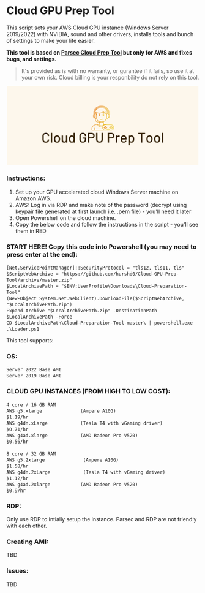 # Cloud GPU Prep Tool

This script sets your AWS Cloud GPU instance (Windows Server 2019/2022) with NVIDIA, sound and other drivers, installs tools and bunch of settings to make your life easier. 

**This tool is based on [Parsec Cloud Prep Tool](https://github.com/parsec-cloud/Parsec-Cloud-Preparation-Tool) but only for AWS and fixes bugs, and settings.**

> It's provided as is with no warranty, or gurantee if it fails, so use it at your own risk. Cloud billing is your responbility do not rely on this tool.

<div style="text-align: center;">
    <img src="assets/cover.png" alt="Cloud GPU logo" width="500" />
</div>

### Instructions:     

1. Set up your GPU accelerated cloud Windows Server machine on Amazon AWS. 
2. AWS: Log in via RDP and make note of the password (decrypt using keypair file generated at first launch i.e. .pem file) - you'll need it later
3. Open Powershell on the cloud machine.
4. Copy the below code and follow the instructions in the script - you'll see them in RED

### START HERE! Copy this code into Powershell (you may need to press enter at the end):
```
[Net.ServicePointManager]::SecurityProtocol = "tls12, tls11, tls" 
$ScriptWebArchive = "https://github.com/hurshd0/Cloud-GPU-Prep-Tool/archive/master.zip"  
$LocalArchivePath = "$ENV:UserProfile\Downloads\Cloud-Preparation-Tool"  
(New-Object System.Net.WebClient).DownloadFile($ScriptWebArchive, "$LocalArchivePath.zip")  
Expand-Archive "$LocalArchivePath.zip" -DestinationPath $LocalArchivePath -Force  
CD $LocalArchivePath\Cloud-Preparation-Tool-master\ | powershell.exe .\Loader.ps1  
```
This tool supports:

### OS:
```
Server 2022 Base AMI
Server 2019 Base AMI
```
                    
### CLOUD GPU INSTANCES (FROM HIGH TO LOW COST):
```
4 core / 16 GB RAM
AWS g5.xlarge              (Ampere A10G)                        $1.19/hr
AWS g4dn.xLarge            (Tesla T4 with vGaming driver)       $0.71/hr
AWS g4ad.xlarge            (AMD Radeon Pro V520)                $0.56/hr

8 core / 32 GB RAM
AWS g5.2xlarge              (Ampere A10G)                       $1.58/hr
AWS g4dn.2xLarge            (Tesla T4 with vGaming driver)      $1.12/hr
AWS g4ad.2xlarge           (AMD Radeon Pro V520)                $0.9/hr
```


### RDP:  
Only use RDP to intially setup the instance. Parsec and RDP are not friendly with each other.  


### Creating AMI:
TBD


### Issues:
TBD